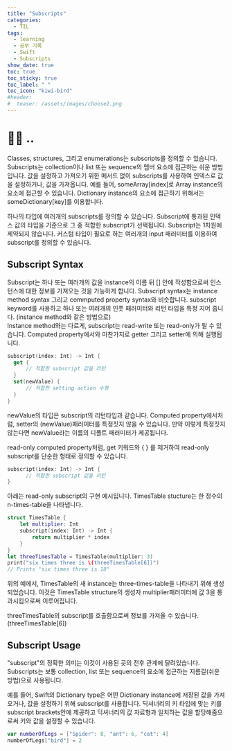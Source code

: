 ```yaml
---
title: "Subscripts"
categories:
  - TIL
tags:
  - learning
  - 공부 기록
  - Swift
  - Subscripts
show_date: true
toc: true
toc_sticky: true
toc_label: " "
toc_icon: "kiwi-bird"
#header:
#  teaser: /assets/images/choose2.png
---
```


# 👩‍🌾 ..

  Classes, structures, 그리고 enumerations는 subscripts를 정의할 수 있습니다. Subscripts는 collection이나 list 또는 sequence의 멤버 요소에 접근하는 쉬운 방법입니다. 값을 설정하고 가져오기 위한 메서드 없이 subscripts를 사용하여 인덱스로 값을 설정하거나, 값을 가져옵니다. 예를 들어, someArray[index]로 Array instance의 요소에 접근할 수 있습니다. Dictionary instance의 요소에 접근하기 위해서는 someDictionary[key]를 이용합니다.  

  하나의 타입에 여러개의 subscripts를 정의할 수 있습니다. Subscript에 통과된 인덱스 값의 타입을 기준으로 그 중 적합한 subscript가 선택됩니다. Subscript는 1차원에 제약되지 않습니다. 커스텀 타입이 필요로 하는 여러개의 input 패러미터를 이용하여 subscript를 정의할 수 있습니다.


## Subscript Syntax

  Subscript는 하나 또는 여러개의 값을 instance의 이름 뒤 [] 안에 작성함으로써 인스턴스에 대한 정보를 가져오는 것을 가능하게 합니다. Subscript syntax는 instance method syntax 그리고 commputed property syntax와 비슷합니다. subscript keyword를 사용하고 하나 또는 여러개의 인풋 패러미터와 리턴 타입을 특정 지어 줍니다. (instance method와 같은 방법으로)  
  Instance method와는 다르게, subscript는 read-write 또는 read-only가 될 수 있습니다. Computed property에서와 마찬가지로 getter 그리고 setter에 의해 실행됩니다.

  ```swift
  subscript(index: Int) -> Int {
    get {
        // 적합한 subscript 값을 리턴
    }
    set(newValue) {
        // 적합한 setting action 수행
    }
  }
  ```

  newValue의 타입은 subscript의 리턴타입과 같습니다. Computed property에서처럼, setter의 (newValue)패러미터를 특정짓지 않을 수 있습니다. 만약 이렇게 특정짓지 않는다면 newValue라는 이름의 디폴트 패러미터가 제공됩니다.  

  read-only computed property처럼, get 키워드와 { } 를 제거하여 read-only subscript를 단순한 형태로 정의할 수 있습니다.

  ```swift
  subscript(index: Int) -> Int {
        // 적합한 subscript 값을 리턴
  }
  ```

  아래는 read-only subscript의 구현 예시입니다. TimesTable stucture는 한 정수의 n-times-table을 나타냅니다.

  ```swift
  struct TimesTable {
      let multiplier: Int
      subscript(index: Int) -> Int {
          return multiplier * index
      }
  }
  let threeTimesTable = TimesTable(multiplier: 3)
  print("six times three is \(threeTimesTable[6])")
  // Prints "six times three is 18"
  ```

  위의 예에서, TimesTable의 새 instance는 three-times-table을 나타내기 위해 생성되었습니다. 이것은 TimesTable structure의 생성자 multiplier패러미터에 값 3을 통과시킴으로써 이루어집니다.  

  threeTimesTable의 subscript를 호출함으로써 정보를 가져올 수 있습니다. (threeTimesTable[6])

## Subscript Usage  

  "subscript"의 정확한 의미는 이것이 사용된 곳의 전후 관계에 달려있습니다. Subscripts는 보통 collection, list 또는 sequence의 요소에 접근하는 지름길(쉬운 방법)으로 사용됩니다.

  예를 들어, Swift의 Dictionary type은 어떤 Dictionary instance에 저장된 값을 가져오거나, 값을 설정하기 위해 subscript를 사용합니다. 딕셔너리의 키 타입에 맞는 키를 subscript brackets안에 제공하고 딕셔너리의 값 자료형과 일치하는 값을 할당해줌으로써 키와 값을 설정할 수 있습니다.

  ```swift
  var numberOfLegs = ["Spider": 8, "ant": 6, "cat": 4]
  numberOfLegs["bird"] = 2
  ```

<!-- ## Subscript Options  

  Subscripts는  -->
